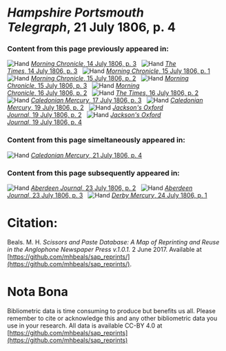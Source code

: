 # *Hampshire Portsmouth Telegraph*, 21 July 1806, p. 4  
  
### Content from this page previously appeared in:  
![Hand](http://scissorsandpaste.net/wp-content/uploads/2017/06/smallhandpointer.png) [*Morning Chronicle*, 14 July 1806, p. 3](https://mhbeals.github.io/sap_html/Morning-Chronicle/Morning-Chronicle-14-July-1806-p-3)  
![Hand](http://scissorsandpaste.net/wp-content/uploads/2017/06/smallhandpointer.png) [*The Times*, 14 July 1806, p. 3](https://mhbeals.github.io/sap_html/The-Times/The-Times-14-July-1806-p-3)  
![Hand](http://scissorsandpaste.net/wp-content/uploads/2017/06/smallhandpointer.png) [*Morning Chronicle*, 15 July 1806, p. 1](https://mhbeals.github.io/sap_html/Morning-Chronicle/Morning-Chronicle-15-July-1806-p-1)  
![Hand](http://scissorsandpaste.net/wp-content/uploads/2017/06/smallhandpointer.png) [*Morning Chronicle*, 15 July 1806, p. 2](https://mhbeals.github.io/sap_html/Morning-Chronicle/Morning-Chronicle-15-July-1806-p-2)  
![Hand](http://scissorsandpaste.net/wp-content/uploads/2017/06/smallhandpointer.png) [*Morning Chronicle*, 15 July 1806, p. 3](https://mhbeals.github.io/sap_html/Morning-Chronicle/Morning-Chronicle-15-July-1806-p-3)  
![Hand](http://scissorsandpaste.net/wp-content/uploads/2017/06/smallhandpointer.png) [*Morning Chronicle*, 16 July 1806, p. 2](https://mhbeals.github.io/sap_html/Morning-Chronicle/Morning-Chronicle-16-July-1806-p-2)  
![Hand](http://scissorsandpaste.net/wp-content/uploads/2017/06/smallhandpointer.png) [*The Times*, 16 July 1806, p. 2](https://mhbeals.github.io/sap_html/The-Times/The-Times-16-July-1806-p-2)  
![Hand](http://scissorsandpaste.net/wp-content/uploads/2017/06/smallhandpointer.png) [*Caledonian Mercury*, 17 July 1806, p. 3](https://mhbeals.github.io/sap_html/Caledonian-Mercury/Caledonian-Mercury-17-July-1806-p-3)  
![Hand](http://scissorsandpaste.net/wp-content/uploads/2017/06/smallhandpointer.png) [*Caledonian Mercury*, 19 July 1806, p. 2](https://mhbeals.github.io/sap_html/Caledonian-Mercury/Caledonian-Mercury-19-July-1806-p-2)  
![Hand](http://scissorsandpaste.net/wp-content/uploads/2017/06/smallhandpointer.png) [*Jackson's Oxford Journal*, 19 July 1806, p. 2](https://mhbeals.github.io/sap_html/Jackson's-Oxford-Journal/Jackson's-Oxford-Journal-19-July-1806-p-2)  
![Hand](http://scissorsandpaste.net/wp-content/uploads/2017/06/smallhandpointer.png) [*Jackson's Oxford Journal*, 19 July 1806, p. 4](https://mhbeals.github.io/sap_html/Jackson's-Oxford-Journal/Jackson's-Oxford-Journal-19-July-1806-p-4)  
  
### Content from this page simeltaneously appeared in:  
![Hand](http://scissorsandpaste.net/wp-content/uploads/2017/06/smallhandpointer.png) [*Caledonian Mercury*, 21 July 1806, p. 4](https://mhbeals.github.io/sap_html/Caledonian-Mercury/Caledonian-Mercury-21-July-1806-p-4)  
  
### Content from this page subsequently appeared in:  
![Hand](http://scissorsandpaste.net/wp-content/uploads/2017/06/smallhandpointer.png) [*Aberdeen Journal*, 23 July 1806, p. 2](https://mhbeals.github.io/sap_html/Aberdeen-Journal/Aberdeen-Journal-23-July-1806-p-2)  
![Hand](http://scissorsandpaste.net/wp-content/uploads/2017/06/smallhandpointer.png) [*Aberdeen Journal*, 23 July 1806, p. 3](https://mhbeals.github.io/sap_html/Aberdeen-Journal/Aberdeen-Journal-23-July-1806-p-3)  
![Hand](http://scissorsandpaste.net/wp-content/uploads/2017/06/smallhandpointer.png) [*Derby Mercury*, 24 July 1806, p. 1](https://mhbeals.github.io/sap_html/Derby-Mercury/Derby-Mercury-24-July-1806-p-1)  


# Citation: 

Beals. M. H. *Scissors and Paste Database: A Map of Reprinting and Reuse in the Anglophone Newspaper Press v.1.0.1.* 2 June 2017. Available at [https://github.com/mhbeals/sap_reprints/](https://github.com/mhbeals/sap_reprints/). 

# Nota Bona

Bibliometric data is time consuming to produce but benefits us all. Please remember to cite or acknowledge this and any other bibliometric data you use in your research. All data is available CC-BY 4.0 at [https://github.com/mhbeals/sap_reprints](https://github.com/mhbeals/sap_reprints)